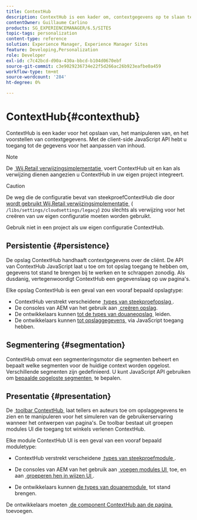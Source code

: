 ```yaml
---
title: ContextHub
description: ContextHub is een kader om, contextgegevens op te slaan te manipuleren en voor te stellen
contentOwner: Guillaume Carlino
products: SG_EXPERIENCEMANAGER/6.5/SITES
topic-tags: personalization
content-type: reference
solution: Experience Manager, Experience Manager Sites
feature: Developing,Personalization
role: Developer
exl-id: c7c42bcd-d90a-430a-bbcd-b104d0670ebf
source-git-commit: c3e9029236734e22f5d266ac26b923eafbe0a459
workflow-type: tm+mt
source-wordcount: '284'
ht-degree: 0%

---
```


# ContextHub{#contexthub}

ContextHub is een kader voor het opslaan van, het manipuleren van, en het voorstellen van contextgegevens. Met de client-side JavaScript API hebt u toegang tot de gegevens voor het aanpassen van inhoud.

>[!NOTE]
>
>De [&#x200B; Wij.Retail verwijzingsimplementatie &#x200B;](/help/sites-developing/we-retail.md) voert ContextHub uit en kan als verwijzing dienen aangezien u ContextHub in uw eigen project integreert.

>[!CAUTION]
>
>De weg die de configuratie bevat van steekproefContextHub die door [&#x200B; wordt gebruikt Wij.Retail verwijzingsimplementatie &#x200B;](/help/sites-developing/we-retail.md) ( `/libs/settings/cloudsettings/legacy`) zou slechts als verwijzing voor het creëren van uw eigen configuratie moeten worden gebruikt.
>
>Gebruik niet in een project als uw eigen configuratie ContextHub.

## Persistentie {#persistence}

De opslag ContextHub handhaaft contextgegevens over de cliënt. De API van ContextHub JavaScript laat u toe om tot opslag toegang te hebben om, gegevens tot stand te brengen bij te werken en te schrappen zonodig. Als dusdanig, vertegenwoordigt ContextHub een gegevenslaag op uw pagina&#39;s.

Elke opslag ContextHub is een geval van een vooraf bepaald opslagtype:

* ContextHub verstrekt verscheidene [&#x200B; types van steekproefopslag &#x200B;](/help/sites-developing/ch-samplestores.md).
* De consoles van AEM van het gebruik aan [&#x200B; creëren opslag &#x200B;](ch-configuring.md#creating-a-contexthub-store).
* De ontwikkelaars kunnen [&#x200B; tot de types van douaneopslag &#x200B;](/help/sites-developing/ch-extend.md#creating-custom-store-candidates) leiden.
* De ontwikkelaars kunnen [&#x200B; tot opslaggegevens &#x200B;](/help/sites-developing/ch-adding.md#interacting-with-contexthub-stores) via JavaScript toegang hebben.

## Segmentering {#segmentation}

ContextHub omvat een segmenteringsmotor die segmenten beheert en bepaalt welke segmenten voor de huidige context worden opgelost. Verschillende segmenten zijn gedefinieerd. U kunt JavaScript API gebruiken om [&#x200B; bepaalde opgeloste segmenten &#x200B;](/help/sites-developing/ch-adding.md#determining-resolved-contexthub-segments) te bepalen.

## Presentatie {#presentation}

De [&#x200B; toolbar ContextHub &#x200B;](/help/sites-authoring/ch-previewing.md) laat tellers en auteurs toe om opslaggegevens te zien en te manipuleren voor het simuleren van de gebruikerservaring wanneer het ontwerpen van pagina&#39;s. De toolbar bestaat uit groepen modules UI die toegang tot winkels verlenen ContextHub.

Elke module ContextHub UI is een geval van een vooraf bepaald moduletype:

* ContextHub verstrekt verscheidene [&#x200B; types van steekproefmodule &#x200B;](/help/sites-developing/ch-samplemodules.md).
* De consoles van AEM van het gebruik aan [&#x200B; voegen modules UI &#x200B;](ch-configuring.md#adding-a-ui-module) toe, en aan [&#x200B; groeperen hen in wijzen UI &#x200B;](ch-configuring.md#adding-a-ui-mode).

* De ontwikkelaars kunnen [&#x200B; de types van douanemodule &#x200B;](/help/sites-developing/ch-extend.md#creating-contexthub-ui-module-types) tot stand brengen.

De ontwikkelaars moeten [&#x200B; de component ContextHub aan de pagina &#x200B;](/help/sites-developing/ch-adding.md) toevoegen.
